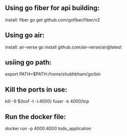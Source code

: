 
Using go fiber for api building:
--------------------------------
install: fiber
go get github.com/gofiber/fiber/v2

Using go air: 
--------------
install: air-verse
go install github.com/air-verse/air@latest

usiing go path:
---------------
export PATH=$PATH:/home/shubhbham/go/bin

Kill the ports in use:
----------------------
kill -9 $(lsof -t -i:4000)
fuser -k 4000/tcp

Run the docker file:
--------------------
docker run -p 4000:4000 todo_application